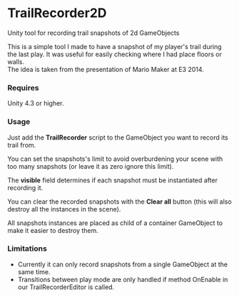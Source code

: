 TrailRecorder2D
===============

Unity tool for recording trail snapshots of 2d GameObjects

This is a simple tool I made to have a snapshot of my player's trail during the last play.
It was useful for easily checking where I had place floors or walls.<br>
The idea is taken from the presentation of Mario Maker at E3 2014.

### Requires

Unity 4.3 or higher.

### Usage

Just add the **TrailRecorder** script to the GameObject you want to record its trail from.

You can set the snapshots's limit to avoid overburdening your scene with too many snapshots (or leave it as zero ignore this limit).

The **visible** field determines if each snapshot must be instantiated after recording it.

You can clear the recorded snapshots with the **Clear all** button (this will also destroy all the instances in the scene).

All snapshots instances are placed as child of a container GameObject to make it easier to destroy them.

### Limitations

- Currently it can only record snapshots from a single GameObject at the same time.
- Transitions between play mode are only handled if method OnEnable in our TrailRecorderEditor is called.

